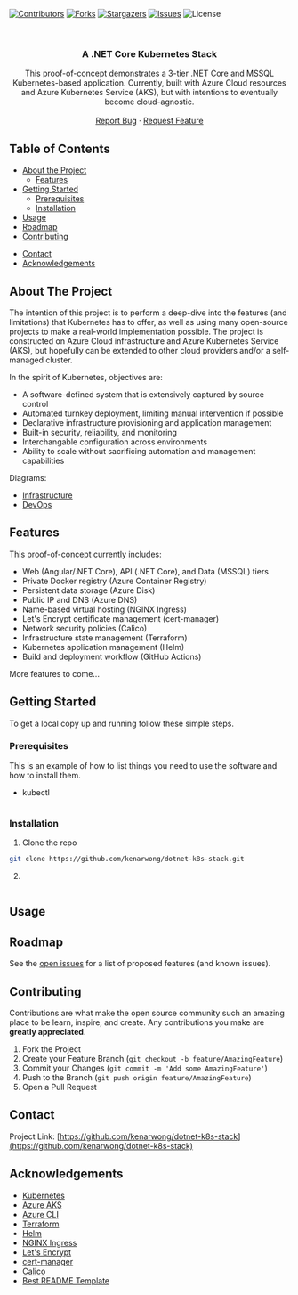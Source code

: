 [![Contributors][contributors-shield]][contributors-url]
[![Forks][forks-shield]][forks-url]
[![Stargazers][stars-shield]][stars-url]
[![Issues][issues-shield]][issues-url]
![License][license-shield]



<!-- PROJECT LOGO -->
<br />
<p align="center">
  <h3 align="center">A .NET Core Kubernetes Stack</h3>

  <p align="center">
    This proof-of-concept demonstrates a 3-tier .NET Core and MSSQL Kubernetes-based application.  Currently, built with Azure Cloud resources and Azure Kubernetes Service (AKS), but with intentions to eventually become cloud-agnostic.  
    <!-- <br />
    <a href="https://github.com/kenarwong/dotnet-k8s-stack"><strong>Explore the docs »</strong></a> -->
    <br />
    <br />
    <!--<a href="https://github.com/kenarwong/dotnet-k8s-stack">View Demo</a>
    · -->
    <a href="https://github.com/kenarwong/dotnet-k8s-stack/issues">Report Bug</a>
    ·
    <a href="https://github.com/kenarwong/dotnet-k8s-stack/issues">Request Feature</a>
  </p>
</p>



<!-- TABLE OF CONTENTS -->
## Table of Contents

* [About the Project](#about-the-project)
  * [Features](#features)
* [Getting Started](#getting-started)
  * [Prerequisites](#prerequisites)
  * [Installation](#installation)
* [Usage](#usage)
* [Roadmap](#roadmap)
* [Contributing](#contributing)
<!-- * [License](#license) -->
* [Contact](#contact)
* [Acknowledgements](#acknowledgements)



<!-- ABOUT THE PROJECT -->
## About The Project

<!-- [![Product Name Screen Shot][product-screenshot]](https://example.com) -->

The intention of this project is to perform a deep-dive into the features (and limitations) that Kubernetes has to offer, as well as using many open-source projects to make a real-world implementation possible.  The project is constructed on Azure Cloud infrastructure and Azure Kubernetes Service (AKS), but hopefully can be extended to other cloud providers and/or a self-managed cluster.

In the spirit of Kubernetes, objectives are:
* A software-defined system that is extensively captured by source control
* Automated turnkey deployment, limiting manual intervention if possible
* Declarative infrastructure provisioning and application management
* Built-in security, reliability, and monitoring
* Interchangable configuration across environments
* Ability to scale without sacrificing automation and management capabilities

Diagrams:
* [Infrastructure][infrastructure-diagram]
* [DevOps][devops-diagram]

<!-- FEATURES -->
## Features

This proof-of-concept currently includes:
* Web (Angular/.NET Core), API (.NET Core), and Data (MSSQL) tiers
* Private Docker registry (Azure Container Registry)
* Persistent data storage (Azure Disk)
* Public IP and DNS (Azure DNS)
* Name-based virtual hosting (NGINX Ingress)
* Let's Encrypt certificate management (cert-manager)
* Network security policies (Calico)
* Infrastructure state management (Terraform)
* Kubernetes application management (Helm)
* Build and deployment workflow (GitHub Actions)

More features to come...

<!-- GETTING STARTED -->
## Getting Started

To get a local copy up and running follow these simple steps.

### Prerequisites

This is an example of how to list things you need to use the software and how to install them.
* kubectl
```sh

```

### Installation
 
1. Clone the repo
```sh
git clone https://github.com/kenarwong/dotnet-k8s-stack.git
```
2. 
```sh

```



<!-- USAGE EXAMPLES -->
## Usage

<!-- Use this space to show useful examples of how a project can be used. Additional screenshots, code examples and demos work well in this space. You may also link to more resources.

_For more examples, please refer to the [Documentation](https://example.com)_

-->

<!-- ROADMAP -->
## Roadmap

See the [open issues](https://github.com/kenarwong/dotnet-k8s-stack/issues) for a list of proposed features (and known issues).



<!-- CONTRIBUTING -->
## Contributing

Contributions are what make the open source community such an amazing place to be learn, inspire, and create. Any contributions you make are **greatly appreciated**.

1. Fork the Project
2. Create your Feature Branch (`git checkout -b feature/AmazingFeature`)
3. Commit your Changes (`git commit -m 'Add some AmazingFeature'`)
4. Push to the Branch (`git push origin feature/AmazingFeature`)
5. Open a Pull Request



<!-- CONTACT -->
## Contact

Project Link: [https://github.com/kenarwong/dotnet-k8s-stack](https://github.com/kenarwong/dotnet-k8s-stack)



<!-- ACKNOWLEDGEMENTS -->
## Acknowledgements

* [Kubernetes](https://kubernetes.io/)
* [Azure AKS](https://github.com/Azure/AKS)
* [Azure CLI](https://github.com/Azure/azure-cli)
* [Terraform](https://www.terraform.io/)
* [Helm](https://helm.sh/)
* [NGINX Ingress](https://kubernetes.github.io/ingress-nginx/)
* [Let's Encrypt](https://letsencrypt.org/)
* [cert-manager](https://cert-manager.io/)
* [Calico](https://www.projectcalico.org/)
* [Best README Template](https://github.com/othneildrew/Best-README-Template)


<!-- MARKDOWN LINKS & IMAGES -->
<!-- https://www.markdownguide.org/basic-syntax/#reference-style-links -->
[contributors-shield]: https://img.shields.io/github/contributors/kenarwong/dotnet-k8s-stack
[contributors-url]: https://github.com/kenarwong/dotnet-k8s-stack/graphs/contributors
[forks-shield]: https://img.shields.io/github/forks/kenarwong/dotnet-k8s-stack
[forks-url]: https://github.com/kenarwong/dotnet-k8s-stack/network/members
[stars-shield]: https://img.shields.io/github/stars/kenarwong/dotnet-k8s-stack
[stars-url]: https://github.com/kenarwong/dotnet-k8s-stack/stargazers
[issues-shield]: https://img.shields.io/github/issues/kenarwong/dotnet-k8s-stack
[issues-url]: https://github.com/kenarwong/dotnet-k8s-stack/issues
[license-shield]: https://img.shields.io/github/license/kenarwong/dotnet-k8s-stack
[product-screenshot]: images/screenshot.png
[devops-diagram]: doc/diagrams/devops.jpg
[infrastructure-diagram]: doc/diagrams/infrastructure.jpg
